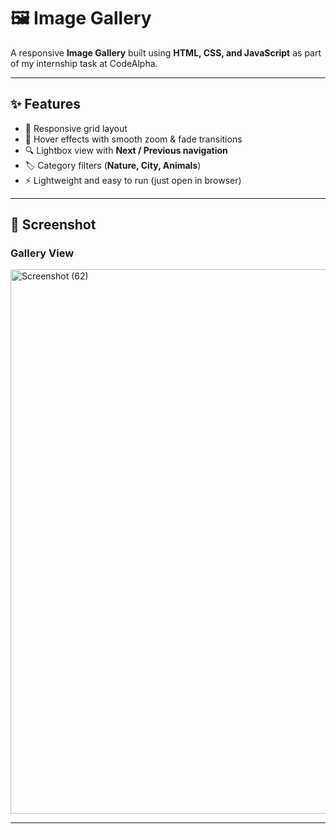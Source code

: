 # 🖼️ Image Gallery  

A responsive **Image Gallery** built using **HTML, CSS, and JavaScript** as part of my internship task at CodeAlpha.  

---

## ✨ Features  
- 📱 Responsive grid layout  
- 🎨 Hover effects with smooth zoom & fade transitions  
- 🔍 Lightbox view with **Next / Previous navigation**  
- 🏷️ Category filters (**Nature, City, Animals**)  
- ⚡ Lightweight and easy to run (just open in browser)  


---

## 📸 Screenshot

### Gallery View  
<img width="1920" height="871" alt="Screenshot (62)" src="https://github.com/user-attachments/assets/d253d10f-80bc-4d11-b7ab-e0bf9f7f81cd" />

---
